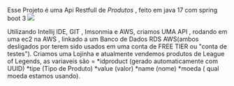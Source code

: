 Esse Projeto é uma Api Restfull de *Produtos* , feito em java 17 com spring boot 3
![](https://www.google.com.br/url?sa=i&url=https%3A%2F%2Fwww.pinterest.com%2Fpin%2F401031541818948014%2F&psig=AOvVaw2qSzpmA-0e1h1vNFt8Hlz3&ust=1701960701665000&source=images&cd=vfe&opi=89978449&ved=0CBEQjRxqFwoTCPj-y-WH-4IDFQAAAAAdAAAAABAU)

Utilizando Intellij IDE, GIT , Imsonmia e AWS, criamos UMA API , rodando em uma ec2 na AWS , linkado a um Banco de Dados RDS AWS(ambos desligados por terem sido usados em uma conta de FREE TIER ou "conta de testes").
Criamos uma Lojinha e atualmente vendemos produtos de League of Legends, as variaveis são =
     *idproduct (gerado automaticamente com UUID)
     *tipe (Tipo de Produto)
     *value (valor)
     *name (nome)
     *moeda ( qual moeda estamos usando).
    
